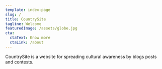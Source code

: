 ```yaml
---
template: index-page
slug: /
title: CountrySite
tagline: Welcome
featuredImage: /assets/globe.jpg
cta:
  ctaText: Know more
  ctaLink: /about
---
```

CountrySite is a website for spreading cultural awareness by blogs posts and contests.